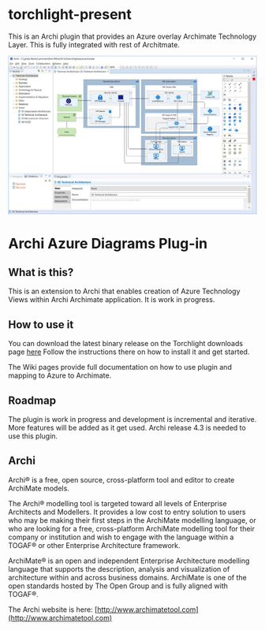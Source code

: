 # torchlight-present
This is an Archi plugin that provides an Azure overlay Archimate Technology Layer.  This is fully integrated with rest of Architmate. 

![torchlight-azure](https://raw.githubusercontent.com/archilight/torchlight-azure/master/Images/torchlight-azure-view.JPG)

# Archi Azure Diagrams Plug-in

## What is this?
This is an extension to Archi that enables creation of Azure Technology Views within Archi Archimate application.  It is work in progress.

## How to use it
You can download the latest binary release on the Torchlight downloads page [here](
https://github.com/archilight/torchlight-azure/releases/tag/v0.1)
Follow the instructions there on how to install it and get started.

The Wiki pages provide full documentation on how to use plugin and mapping to Azure to Archimate.

## Roadmap

The plugin is work in progress and development is incremental and iterative.  More features will be added as it get used.  Archi release 4.3 is needed to use this plugin. 

## Archi
Archi® is a free, open source, cross-platform tool and editor to create ArchiMate models.

The Archi® modelling tool is targeted toward all levels of Enterprise Architects and Modellers. It provides a low cost to entry solution to users who may be making their first steps in the ArchiMate modelling language, or who are looking for a free, cross-platform ArchiMate modelling tool for their company or institution and wish to engage with the language within a TOGAF® or other Enterprise Architecture framework.

ArchiMate® is an open and independent Enterprise Architecture modelling language that supports the description, analysis and visualization of architecture within and across business domains. ArchiMate is one of the open standards hosted by The Open Group and is fully aligned with TOGAF®.

The Archi website is here: [http://www.archimatetool.com](http://www.archimatetool.com)
